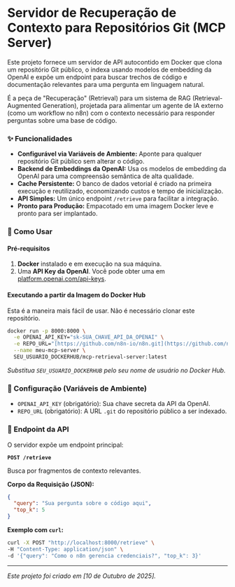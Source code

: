 # Servidor de Recuperação de Contexto para Repositórios Git (MCP Server)

Este projeto fornece um servidor de API autocontido em Docker que clona um repositório Git público, o indexa usando modelos de embedding da OpenAI e expõe um endpoint para buscar trechos de código e documentação relevantes para uma pergunta em linguagem natural.

É a peça de "Recuperação" (Retrieval) para um sistema de RAG (Retrieval-Augmented Generation), projetada para alimentar um agente de IA externo (como um workflow no n8n) com o contexto necessário para responder perguntas sobre uma base de código.

### ✨ Funcionalidades

-   **Configurável via Variáveis de Ambiente:** Aponte para qualquer repositório Git público sem alterar o código.
-   **Backend de Embeddings da OpenAI:** Usa os modelos de embedding da OpenAI para uma compreensão semântica de alta qualidade.
-   **Cache Persistente:** O banco de dados vetorial é criado na primeira execução e reutilizado, economizando custos e tempo de inicialização.
-   **API Simples:** Um único endpoint `/retrieve` para facilitar a integração.
-   **Pronto para Produção:** Empacotado em uma imagem Docker leve e pronto para ser implantado.

### 🚀 Como Usar

#### Pré-requisitos

1.  **Docker** instalado e em execução na sua máquina.
2.  Uma **API Key da OpenAI**. Você pode obter uma em [platform.openai.com/api-keys](https://platform.openai.com/api-keys).

#### Executando a partir da Imagem do Docker Hub

Esta é a maneira mais fácil de usar. Não é necessário clonar este repositório.

```bash
docker run -p 8000:8000 \
  -e OPENAI_API_KEY="sk-SUA_CHAVE_API_DA_OPENAI" \
  -e REPO_URL="[https://github.com/n8n-io/n8n.git](https://github.com/n8n-io/n8n.git)" \
  --name meu-mcp-server \
  SEU_USUARIO_DOCKERHUB/mcp-retrieval-server:latest
```

*Substitua `SEU_USUARIO_DOCKERHUB` pelo seu nome de usuário no Docker Hub.*

### 🔧 Configuração (Variáveis de Ambiente)

-   `OPENAI_API_KEY` (obrigatório): Sua chave secreta da API da OpenAI.
-   `REPO_URL` (obrigatório): A URL `.git` do repositório público a ser indexado.

### 🔌 Endpoint da API

O servidor expõe um endpoint principal:

**`POST /retrieve`**

Busca por fragmentos de contexto relevantes.

**Corpo da Requisição (JSON):**
```json
{
  "query": "Sua pergunta sobre o código aqui",
  "top_k": 5
}
```

**Exemplo com `curl`:**
```bash
curl -X POST "http://localhost:8000/retrieve" \
-H "Content-Type: application/json" \
-d '{"query": "Como o n8n gerencia credenciais?", "top_k": 3}'
```

---

*Este projeto foi criado em [10 de Outubro de 2025].*